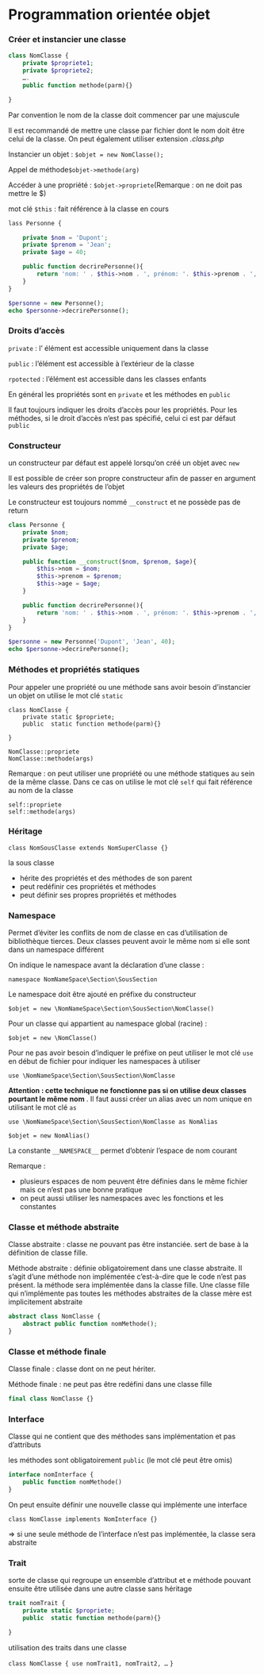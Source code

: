 # Programmation orientée objet

### Créer et instancier une classe

```php
class NomClasse {
	private $propriete1; 
	private $propriete2;
	….
	public function methode(parm){}

}
```

Par convention le nom de la classe doit commencer par une majuscule

Il est recommandé de mettre une classe par fichier dont le nom doit être celui de la classe. On peut également utiliser extension *.class.php*

Instancier un objet : `$objet = new NomClasse();`

Appel de méthode`$objet->methode(arg)`

Accéder à une propriété : `$objet->propriete`(Remarque : on ne doit pas mettre le $)

mot clé `$this` : fait référence à la classe en cours

```php
lass Personne {

    private $nom = 'Dupont';
    private $prenom = 'Jean';
    private $age = 40;

    public function decrirePersonne(){
        return 'nom: ' . $this->nom . ', prénom: '. $this->prenom . ', age: ' . $this->age; 
    }
}

$personne = new Personne();
echo $personne->decrirePersonne();
```

### Droits d’accès

`private` : l’ élément est accessible uniquement dans la classe

`public` : l’élément est accessible à l’extérieur de la classe

`rpotected` : l’élément est accessible dans les classes enfants

En général les propriétés sont en `private` et les méthodes en `public`

Il faut toujours indiquer les droits d’accès pour les propriétés. Pour les méthodes, si le droit d’accès n’est pas spécifié, celui ci est par défaut `public`

### Constructeur

un constructeur par défaut est appelé lorsqu’on créé un objet avec `new`

Il est possible de créer son propre constructeur afin de passer en argument les valeurs des propriétés de l’objet

Le constructeur est toujours nommé `__construct` et ne possède pas de return

```php
class Personne {
    private $nom;
    private $prenom;
    private $age;

    public function __construct($nom, $prenom, $age){
        $this->nom = $nom;
        $this->prenom = $prenom; 
        $this->age = $age;
    }

    public function decrirePersonne(){
        return 'nom: ' . $this->nom . ', prénom: '. $this->prenom . ', age: ' . $this->age; 
    }
}

$personne = new Personne('Dupont', 'Jean', 40);
echo $personne->decrirePersonne();
```

### Méthodes et propriétés statiques

Pour appeler une propriété ou une méthode sans avoir besoin d’instancier un objet on utilise le mot clé `static`

```
class NomClasse {
    private static $propriete; 
    public  static function methode(parm){}

}

NomClasse::propriete
NomClasse::methode(args)

```

Remarque : on peut utiliser une propriété ou une méthode statiques au sein de la même classe. Dans ce cas on utilise le mot clé `self` qui fait référence au nom de la classe

```
self::propriete
self::methode(args)
```

### Héritage

`class NomSousClasse extends NomSuperClasse {}`

la sous classe

- hérite des propriétés et des méthodes de son parent
- peut redéfinir ces propriétés et méthodes
- peut définir ses propres propriétés et méthodes

### Namespace

Permet d’éviter les conflits de nom de classe en cas d’utilisation de bibliothèque tierces. Deux classes peuvent avoir le même nom si elle sont dans un namespace différent

On indique le namespace avant la déclaration d’une classe :

`namespace NomNameSpace\Section\SousSection`

Le namespace doit être ajouté en préfixe du constructeur

`$objet = new \NomNameSpace\Section\SousSection\NomClasse()`

Pour un classe qui appartient au namespace global (racine) :

`$objet = new \NomClasse()`

Pour ne pas avoir besoin d’indiquer le préfixe on peut utiliser le mot clé `use` en début de fichier pour indiquer les namespaces à utiliser

`use \NomNameSpace\Section\SousSection\NomClasse`

**Attention : cette technique ne fonctionne pas si on utilise deux classes pourtant le même nom** . Il faut aussi créer un alias avec un nom unique en utilisant le mot clé `as`

`use \NomNameSpace\Section\SousSection\NomClasse as NomAlias`

`$objet = new NomAlias()`

La constante `__NAMESPACE__` permet d’obtenir l’espace de nom courant

Remarque :

- plusieurs espaces de nom peuvent être définies dans le même fichier mais ce n’est pas une bonne pratique
- on peut aussi utiliser les namespaces avec les fonctions et les constantes

### Classe et méthode abstraite

Classe abstraite : classe ne pouvant pas être instanciée. sert de base à la définition de classe fille.

Méthode abstraite : définie obligatoirement dans une classe abstraite. Il s’agit d’une méthode non implémentée c’est-à-dire que le code n’est pas présent. la méthode sera implémentée dans la classe fille. Une classe fille qui n’implémente pas toutes les méthodes abstraites de la classe mère est implicitement abstraite

```php
abstract class NomClasse {
    abstract public function nomMethode(); 
}
```

### Classe et méthode finale

Classe finale : classe dont on ne peut hériter.

Méthode finale : ne peut pas être redéfini dans une classe fille

```php
final class NomClasse {}
```

### Interface

Classe qui ne contient que des méthodes sans implémentation et pas d’attributs

les méthodes sont obligatoirement `public` (le mot clé peut être omis)

```php
interface nomInterface {
    public function nomMethode()
}
```

On peut ensuite définir une nouvelle classe qui implémente une interface

`class NomClasse implements NomInterface {}`

=> si une seule méthode de l’interface n’est pas implémentée, la classe sera abstraite

### Trait

sorte de classe qui regroupe un ensemble d’attribut et e méthode pouvant ensuite être utilisée dans une autre classe sans héritage

```php
trait nomTrait {
    private static $propriete; 
    public  static function methode(parm){}

}
```

utilisation des traits dans une classe

`class NomClasse { use nomTrait1, nomTrait2, …` `}`
